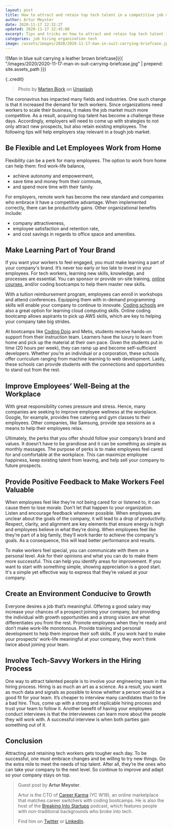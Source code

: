 ```yaml
---
layout: post
title: How to attract and retain top tech talent in a competitive job market
author: Artur Meyster
date: 2020-11-17 22:32:27
updated: 2020-11-17 22:45:08
excerpt: Tips and tricks on how to attract and retain top tech talent in a competitive job market. Guest post by Artur Meyster.
categories: job hiring organization tech
image: /assets/images/2020/2020-11-17-man-in-suit-carrying-briefcase.jpg
---
```


![Man in blue suit carrying a leather brown briefcase]({{ "/images/2020/2020-11-17-man-in-suit-carrying-briefcase.jpg" | prepend: site.assets_path }})

{:.credit}

> Photo by [Marten Bjork](https://unsplash.com/@martenbjork) on [Unsplash](https://unsplash.com/photos/6dW3xyQvcYE)

The coronavirus has impacted many fields and industries. One such change is that it increased the demand for tech workers. Since organizations need workers to scale their business, it makes the job market much more competitive. As a result, acquiring top talent has become a challenge these days. Accordingly, employers will need to come up with strategies to not only attract new prospects, but also retain existing employees. The following tips will help employers stay relevant in a tough job market.

## Be Flexible and Let Employees Work from Home

Flexibility can be a perk for many employees. The option to work from home can help them:
find work-life balance,

- achieve autonomy and empowerment,
- save time and money from their commute,
- and spend more time with their family.

For employers, remote work has become the new standard and companies who embrace it have a competitive advantage. When implemented correctly, there can be productivity gains. Other organizational benefits include:

- company attractiveness,
- employee satisfaction and retention rate,
- and cost savings in regards to office space and amenities.

## Make Learning Part of Your Brand

If you want your workers to feel engaged, you must make learning a part of your company's brand. It’s never too early or too late to invest in your employees. For tech workers, learning new skills, knowledge, and processes are essential. You can sponsor or provide on-site training, [online courses](https://onlinedegreehero.com/), and/or coding bootcamps to help them master new skills.

With a tuition reimbursement program, employees can enroll in workshops and attend conferences. Equipping them with in-demand programming skills will enable your company to continue to innovate. [Coding schools](https://careerkarma.com/locations/seattle/) are also a great option for learning cloud computing skills. Online coding bootcamp allows aspirants to pick up AWS skills, which are key to helping your company take big strides.

At bootcamps like [Coding Dojo](https://careerkarma.com/schools/coding-dojo/) and Metis, students receive hands-on support from their instruction team. Learners have the luxury to learn from home and pick up the material at their own pace. Given the students put in time (20 hours per week), they can ramp up and become self-sufficient developers. Whether you’re an individual or a corporation, these schools offer curriculum ranging from machine learning to web development. Lastly, these schools can provide students with the connections and opportunities to stand out from the rest.

## Improve Employees’ Well-Being at the Workplace

With great responsibility comes pressure and stress. Hence, many companies are seeking to improve employee wellness at the workplace. Google, for example, provides free catering and gym classes to their employees. Other companies, like Samsung, provide spa sessions as a means to help their employees relax.

Ultimately, the perks that you offer should follow your company’s brand and values. It doesn’t have to be grandiose and it can be something as simple as monthly massages. The purpose of perks is to make employees feel cared for and comfortable at the workplace. This can maximize employee happiness, keep existing talent from leaving, and help sell your company to future prospects.

## Provide Positive Feedback to Make Workers Feel Valuable

When employees feel like they’re not being cared for or listened to, it can cause them to lose morale. Don't let that happen to your organization. Listen and encourage feedback whenever possible. When employees are unclear about the goals of the company, it will lead to a drop of productivity. Respect, clarity, and alignment are key elements that ensure energy is high and employees believe in what they’re doing. When employees feel like they’re part of a big family, they’ll work harder to achieve the company's goals. As a consequence, this will lead better performance and results.

To make workers feel special, you can communicate with them on a personal level. Ask for their opinions and what you can do to make them more successful. This can help you identify areas for improvement. If you want to start with something simple, showing appreciation is a good start. It's a simple yet effective way to express that they’re valued at your company.

## Create an Environment Conducive to Growth

Everyone desires a job that’s meaningful. Offering a good salary may increase your chances of a prospect joining your company, but providing the individual with growth opportunities and a strong vision are what differentiates you from the rest. Promote employees when they’re ready and don’t make work-life monotonous. Provide training and personal development to help them improve their soft skills. If you work hard to make your prospects’ work-life meaningful at your company, they won't think twice about joining your team.

## Involve Tech-Savvy Workers in the Hiring Process

One way to attract talented people is to involve your engineering team in the hiring process. Hiring is as much an art as a science. As a result, you want as much data and signals as possible to know whether a person would be a good fit for your team. It’s cheaper to interview many candidates than to fire a bad hire. Thus, come up with a strong and replicable hiring process and trust your team to follow it. Another benefit of having your employees conduct interviews is that the interviewees can learn more about the people they will work with. A successful interview is when both parties gain something out of it.

## Conclusion

Attracting and retaining tech workers gets tougher each day. To be successful, one must embrace changes and be willing to try new things. Go the extra mile to meet the needs of top talent. After all, they’re the ones who can take your company to the next level. So continue to improve and adapt so your company stays on top.

> Guest post by **Artur Meyster**.
>
> Artur is the CTO of [Career Karma](https://careerkarma.com/) (YC W19), an online marketplace that matches career switchers with coding bootcamps. He is also the host of the [Breaking Into Startups](https://breakingintostartups.com/) podcast, which features people with non-traditional backgrounds who broke into tech.
>
> Find him on [Twitter](https://twitter.com/arturmeyster) or [LinkedIn](https://www.linkedin.com/in/meyster).
